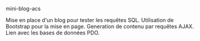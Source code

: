 mini-blog-acs

Mise en place d'un blog pour tester les requêtes SQL.
Utilisation de Bootstrap pour la mise en page.
Generation de contenu par requêtes AJAX.
Lien avec les bases de données PDO.

